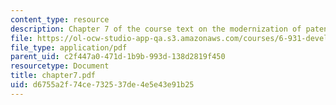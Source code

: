 ```yaml
---
content_type: resource
description: Chapter 7 of the course text on the modernization of patent systems.
file: https://ol-ocw-studio-app-qa.s3.amazonaws.com/courses/6-931-development-of-inventions-and-creative-ideas-spring-2008/d6755a2f74ce732537de4e5e43e91b25_chapter7.pdf
file_type: application/pdf
parent_uid: c2f447a0-471d-1b9b-993d-138d2819f450
resourcetype: Document
title: chapter7.pdf
uid: d6755a2f-74ce-7325-37de-4e5e43e91b25
---
```

